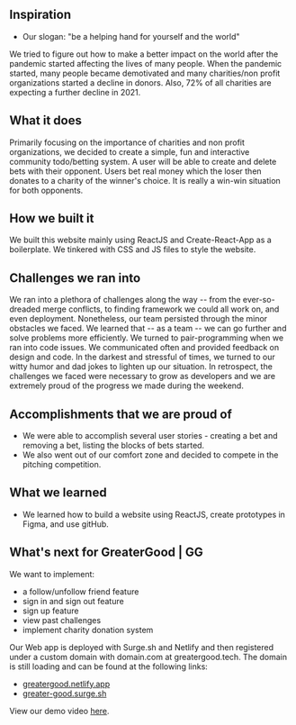 ## Inspiration
- Our slogan: "be a helping hand for yourself and the world"

We tried to figure out how to make a better impact on the world after the pandemic started affecting the lives of many people. When the pandemic started, many people became demotivated and many charities/non profit organizations started a decline in donors. Also, 72% of all charities are expecting a further decline in 2021.  

## What it does
Primarily focusing on the importance of charities and non profit organizations, we decided to create a simple, fun and interactive community todo/betting system. A user will be able to create and delete bets with their opponent. Users bet real money which the loser then donates to a charity of the winner's choice. It is really a win-win situation for both opponents. 

## How we built it
We built this website mainly using ReactJS and Create-React-App as a boilerplate. We tinkered with CSS and JS files to style the website. 


## Challenges we ran into

We ran into a plethora of challenges along the way -- from the ever-so-dreaded merge conflicts, to finding framework we could all work on, and even deployment. Nonetheless, our team persisted through the minor obstacles we faced. We learned that -- as a team -- we can go further and solve problems more efficiently. We turned to pair-programming when we ran into code issues. We communicated often and provided feedback on design and code. In the darkest and stressful of times, we turned to our witty humor and dad jokes to lighten up our situation. In retrospect, the challenges we faced were necessary to grow as developers and we are extremely proud of the progress we made during the weekend.


## Accomplishments that we are proud of
- We were able to accomplish several user stories - creating a bet and removing a bet, listing the blocks of bets started. 
- We also went out of our comfort zone and decided to compete in the pitching competition. 


## What we learned
- We learned how to build a website using ReactJS, create prototypes in Figma, and use gitHub. 

## What's next for GreaterGood | GG
We want to implement:
- a follow/unfollow friend feature
- sign in and sign out feature 
- sign up feature 
- view past challenges 
- implement charity donation system


Our Web app is deployed with Surge.sh and Netlify and then registered under a custom domain with domain.com at greatergood.tech. The domain is still loading and can be found at the following links: 
- [greatergood.netlify.app](greatergood.netlify.app)
- [greater-good.surge.sh](greater-good.surge.sh)

View our demo video [here](https://youtu.be/m2Sk8wiNi5Q).
